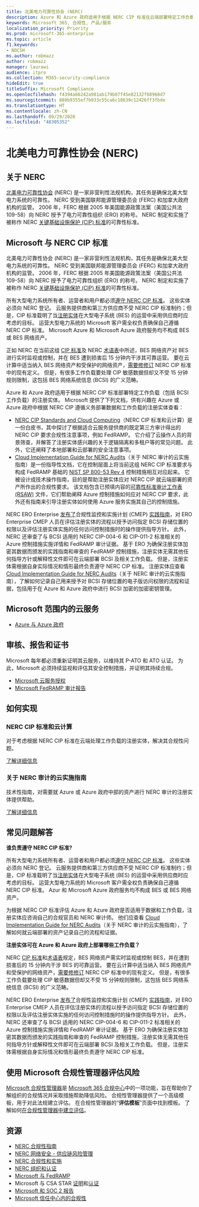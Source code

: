 ```yaml
---
title: 北美电力可靠性协会 (NERC)
description: Azure 和 Azure 政府适用于根据 NERC CIP 标准在云端部署特定工作负载的注册实体。
keywords: Microsoft 365, 合规性, 产品/服务
localization_priority: Priority
ms.prod: microsoft-365-enterprise
ms.topic: article
f1.keywords:
- NOCSH
ms.author: robmazz
author: robmazz
manager: laurawi
audience: itpro
ms.collection: M365-security-compliance
hideEdit: true
titleSuffix: Microsoft Compliance
ms.openlocfilehash: f4394a66242a981ab179b07f45e82132f68968d7
ms.sourcegitcommit: 888b9355ef7b933c55ca6c18639c12426ff3fbde
ms.translationtype: HT
ms.contentlocale: zh-CN
ms.lasthandoff: 09/29/2020
ms.locfileid: "48305352"
---
```

# <a name="north-american-electric-reliability-corporation-nerc"></a>北美电力可靠性协会 (NERC)

## <a name="about-the-nerc"></a>关于 NERC

[北美电力可靠性协会](https://www.nerc.com/) (NERC) 是一家非营利性法规机构，其任务是确保北美大型电力系统的可靠性。 NERC 受到美国联邦能源管理委员会 (FERC) 和加拿大政府机构的监管。 2006 年，FERC 根据 2005 年美国能源政策法案（美国公共法 109-58）向 NERC 授予了电力可靠性组织 (ERO) 的称号。 NERC 制定和实施了被称作 NERC [关键基础设施保护 (CIP) 标准](https://www.nerc.com/pa/Stand/Pages/CIPStandards.aspx)的可靠性标准。

## <a name="microsoft-and-the-nerc-cip-standard"></a>Microsoft 与 NERC CIP 标准

北美电力可靠性协会 (NERC) 是一家非营利性法规机构，其任务是确保北美大型电力系统的可靠性。 NERC 受到美国联邦能源管理委员会 (FERC) 和加拿大政府机构的监管。 2006 年，FERC 根据 2005 年美国能源政策法案（美国公共法 109-58）向 NERC 授予了电力可靠性组织 (ERO) 的称号。 NERC 制定和实施了被称作 NERC [关键基础设施保护 (CIP) 标准](https://www.nerc.com/pa/Stand/Pages/CIPStandards.aspx)的可靠性标准。

所有大型电力系统所有者、运营者和用户都必须[遵守 NERC CIP 标准](https://www.nerc.com/pa/comp/Pages/default.aspx)。 这些实体必须向 NERC 登记。 云服务提供商和第三方供应商不受 NERC CIP 标准制约；但是，CIP 标准载明了当[注册实体](https://www.nerc.com/pa/comp/Pages/Registration.aspx)在大型电子系统 (BES) 的运营中采用供应商时应考虑的目标。 运营大型电力系统的 Microsoft 客户需全权负责确保自己遵循 NERC CIP 标准。 Microsoft Azure 和 Microsoft Azure 政府服务均不构成 BES 或 BES 网络资产。

正如 NERC 在当前这组 [CIP 标准](https://www.nerc.com/pa/Stand/Reliability%20Standards%20Complete%20Set/RSCompleteSet.pdf)及 NERC [术语表](https://www.nerc.com/pa/Stand/Glossary%20of%20Terms/Glossary_of_Terms.pdf)中所述，BES 网络资产对 BES 进行实时监视或控制，并在 BES 遭到损害后 15 分钟内干涉其可靠运营。 要在云计算中适当纳入 BES 网络资产和受保护的网络资产，[需要修修订](https://www.nerc.com/pa/Stand/Pages/Project%202016-02%20Modifications%20to%20CIP%20Standards.aspx) NERC CIP 标准中的现有定义。 但是，有很多工作负载要处理 CIP 敏感数据但却又不受 15 分钟规则限制，这包括 BES 网络系统信息 (BCSI) 的广义范畴。

Azure 和 Azure 政府适用于根据 NERC CIP 标准部署特定工作负载（包括 BCSI 工作负载）的注册实体。 Microsoft 提供了下列文档，供有兴趣在 Azure 或 Azure 政府中根据 NERC CIP 遵循义务部署数据和工作负载的注册实体查看：

- [NERC CIP Standards and Cloud Computing](https://aka.ms/AzureNERC)（NERC CIP 标准和云计算）是一份白皮书，其中探讨了根据适合云服务提供商的既定第三方审计得出的 NERC CIP 要求合规性注意事项，例如 FedRAMP。 它介绍了云操作人员的背景筛查，并解答了注册实体感兴趣的关于逻辑隔离和多租户等的常见问题。 此外，它还阐释了本地部署和云部署的安全注意事项。
- [Cloud Implementation Guide for NERC Audits](https://aka.ms/AzureNERCGuide)（关于 NERC 审计的云实施指南）是一份指导性文档，它在控制层面上将当前这组 NERC CIP 标准要求与构成 FedRAMP 基础的 [NIST SP 800-53 Rev 4](https://nvd.nist.gov/800-53/Rev4) 控制措施相互对应起来。 它被设计成技术操作指南，目的是帮助注册实体应对 NERC CIP 就云端部署的资产所作出的合规性要求。 该文档包含已预填内容的[可靠性标准审计工作表 (RSAW)](https://www.nerc.com/pa/comp/Pages/Reliability-Standard-Audit-Worksheets-\(RSAWs\).aspx) 文件，它们帮助阐释 Azure 控制措施如何应对 NERC CIP 要求，此外还有指南来引导注册实体如何使用 Azure 服务实施其自己的控制措施。

NERC ERO Enterprise [发布了](https://www.nerc.com/pa/comp/guidance/Pages/default.aspx)合规性监控和实施计划 (CMEP) [实践指南](https://www.nerc.com/pa/comp/guidance/CMEPPracticeGuidesDL/ERO%20Enterprise%20CMEP%20Practice%20Guide%20_%20BCSI%20-%20v0.2%20CLEAN.pdf)，对 ERO Enterprise CMEP 人员在评估注册实体的流程以授予访问指定 BCSI 存储位置的权限以及评估注册实体实施的任何访问控制措施时的操作提供指导方针。 此外，NERC 还审查了与 BCSI 适用的 NERC CIP-004-6 和 CIP-011-2 标准相关的 Azure 控制措施实施详情和 FedRAMP 审计证据。 基于 ERO 为确保注册实体加密其数据而颁发的实践指南和审查的 FedRAMP 控制措施，注册实体无需其他任何指导方针或解释性文件即可在云端部署 BCSI 及相关工作负载。 但是，注册实体需根据自身实际情况和情形最终负责遵守 NERC CIP 标准。 注册实体应查看 [Cloud Implementation Guide for NERC Audits](https://aka.ms/AzureNERCGuide)（关于 NERC 审计的云实施指南），了解如何记录自己用来授予对 BCSI 存储位置的电子版访问权限的流程和证据，包括用于在 Azure 和 Azure 政府中进行 BCSI 加密的加密密钥管理。

## <a name="microsoft-in-scope-cloud-services"></a>Microsoft 范围内的云服务

- [Azure 与 Azure 政府](https://aka.ms/AzureCompliance)

## <a name="audits-reports-and-certificates"></a>审核、报告和证书

Microsoft 每年都必须重新证明其云服务，以维持其 P-ATO 和 ATO 认证。 为此，Microsoft 必须持续监视和评估其安全控制措施，并证明其持续合规。

- [Microsoft 云服务授权](https://marketplace.fedramp.gov/?sort=productName&productNameSearch=azure#/product/azure-government)
- [Microsoft FedRAMP 审计报告](https://aka.ms/MicrosoftFedRAMPAuditDocuments)

## <a name="how-to-implement"></a>如何实现

### <a name="nerc-cip-standards-and-cloud-computing"></a>NERC CIP 标准和云计算

对于考虑根据 NERC CIP 标准在云端处理工作负载的注册实体，解决其合规性问题。

[了解详细信息](https://aka.ms/AzureNERC)

### <a name="cloud-implementation-guide-for-nerc-audits"></a>关于 NERC 审计的云实施指南

技术性指南，对需要就 Azure 或 Azure 政府中部的资产进行 NERC 审计的注册实体提供帮助。 

[了解详细信息](https://aka.ms/AzureNERCGuide)

## <a name="frequently-asked-questions"></a>常见问题解答

**谁负责遵守 NERC CIP 标准?**

所有大型电力系统所有者、运营者和用户都必须[遵守 NERC CIP 标准](https://www.nerc.com/pa/comp/Pages/default.aspx)。 这些实体必须向 NERC 登记。 云服务提供商和第三方供应商不受 NERC CIP 标准制约；但是，CIP 标准载明了当[注册实体](https://www.nerc.com/pa/comp/Pages/Registration.aspx)在大型电子系统 (BES) 的运营中采用供应商时应考虑的目标。 运营大型电力系统的 Microsoft 客户需全权负责确保自己遵循 NERC CIP 标准。 Azur 和 Microsoft Azure 政府服务均不构成 BES 或 BES 网络资产。

为根据 NERC CIP 标准评估 Azure 和 Azure 政府是否适用于数据和工作负载，注册实体应咨询自己的合规官员和 NERC 审计师。 他们应查看 [Cloud Implementation Guide for NERC Audits](https://aka.ms/AzureNERCGuide)（关于 NERC 审计的云实施指南），了解如何就云端部署的资产记录自己的流程和证据。

**注册实体可在 Azure 和 Azure 政府上部署哪些工作负载？**

NERC [CIP 标准](https://www.nerc.com/pa/Stand/Reliability%20Standards%20Complete%20Set/RSCompleteSet.pdf)和[术语表](https://www.nerc.com/pa/Stand/Glossary%20of%20Terms/Glossary_of_Terms.pdf)规定，BES 网络资产需实时监视或控制 BES，并在遭到损害后的 15 分钟内干涉 BES 的可靠运营。 要在云计算中适当纳入 BES 网络资产和受保护的网络资产，[需要修修订](https://www.nerc.com/pa/Stand/Pages/Project%202016-02%20Modifications%20to%20CIP%20Standards.aspx) NERC CIP 标准中的现有定义。 但是，有很多工作负载要处理 CIP 敏感数据但却又不受 15 分钟规则限制，这包括 BES 网络系统信息 (BCSI) 的广义范畴。

NERC ERO Enterprise [发布了](https://www.nerc.com/pa/comp/guidance/Pages/default.aspx)合规性监控和实施计划 (CMEP) [实践指南](https://www.nerc.com/pa/comp/guidance/CMEPPracticeGuidesDL/ERO%20Enterprise%20CMEP%20Practice%20Guide%20_%20BCSI%20-%20v0.2%20CLEAN.pdf)，对 ERO Enterprise CMEP 人员在评估注册实体的流程以授予访问指定 BCSI 存储位置的权限以及评估注册实体实施的任何访问控制措施时的操作提供指导方针。 此外，NERC 还审查了与 BCSI 适用的 NERC CIP-004-6 和 CIP-011-2 标准相关的 Azure 控制措施实施详情和 FedRAMP 审计证据。 基于 ERO 为确保注册实体加密其数据而颁发的实践指南和审查的 FedRAMP 控制措施，注册实体无需其他任何指导方针或解释性文件即可在云端部署 BCSI 及相关工作负载。 但是，注册实体需根据自身实际情况和情形最终负责遵守 NERC CIP 标准。

## <a name="use-microsoft-compliance-manager-to-assess-your-risk"></a>使用 Microsoft 合规性管理器评估风险

[Microsoft 合规性管理器](compliance-manager.md)是 [Microsoft 365 合规中心](microsoft-365-compliance-center.md)中的一项功能，旨在帮助你了解组织的合规情况并采取措施帮助降低风险。 合规性管理器提供了一个高级模板，用于对此法规建立评估。 在合规性管理器的“**评估模板**”页面中找到模板。 了解如何[在合规性管理器中建立评估](compliance-manager-assessments.md)。

## <a name="resources"></a>资源

- [NERC 合规性指南](https://www.nerc.com/pa/comp/guidance/)
- [NERC 网络安全 - 供应链风险管理](https://www.nerc.com/pa/Stand/Pages/CIP0131RI.aspx)
- [NERC 合规性和实施](https://www.nerc.com/pa/comp/Pages/default.aspx)
- [NERC 组织和认证](https://www.nerc.com/pa/comp/Pages/Registration.aspx)
- [Microsoft 与 FedRAMP](offering-fedramp.md)
- Microsoft 与 CSA STAR [证明](offering-csa-star-attestation.md)和[认证](offering-csa-star-certification.md)
- [Microsoft 和 SOC 2 报告](offering-soc.md)
- [Microsoft 信任中心内的合规性](https://www.microsoft.com/trust-center/compliance/compliance-overview)
